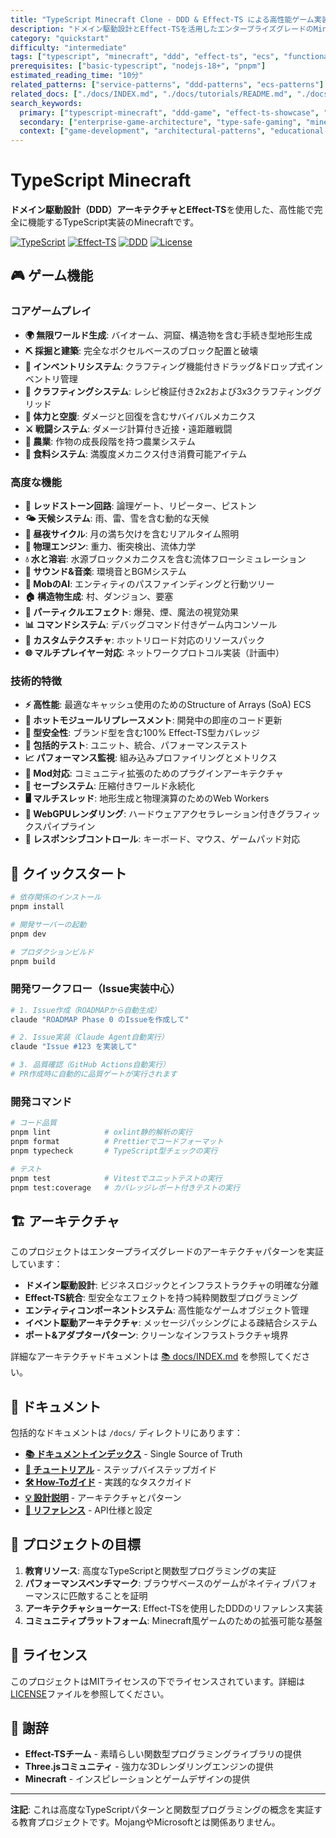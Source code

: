 ```yaml
---
title: "TypeScript Minecraft Clone - DDD & Effect-TS による高性能ゲーム実装"
description: "ドメイン駆動設計とEffect-TSを活用したエンタープライズグレードのMinecraft実装。完全な型安全性と関数型プログラミングパターンによる高品質ゲーム開発のリファレンス実装。"
category: "quickstart"
difficulty: "intermediate"
tags: ["typescript", "minecraft", "ddd", "effect-ts", "ecs", "functional-programming", "game-development", "architecture-showcase"]
prerequisites: ["basic-typescript", "nodejs-18+", "pnpm"]
estimated_reading_time: "10分"
related_patterns: ["service-patterns", "ddd-patterns", "ecs-patterns"]
related_docs: ["./docs/INDEX.md", "./docs/tutorials/README.md", "./docs/reference/README.md"]
search_keywords:
  primary: ["typescript-minecraft", "ddd-game", "effect-ts-showcase", "functional-game-dev"]
  secondary: ["enterprise-game-architecture", "type-safe-gaming", "minecraft-clone"]
  context: ["game-development", "architectural-patterns", "educational-resource"]
---
```


# TypeScript Minecraft

**ドメイン駆動設計（DDD）**アーキテクチャと**Effect-TS**を使用した、高性能で完全に機能するTypeScript実装のMinecraftです。

[![TypeScript](https://img.shields.io/badge/TypeScript-5.9+-blue.svg)](https://www.typescriptlang.org/)
[![Effect-TS](https://img.shields.io/badge/Effect--TS-3.17+-purple.svg)](https://effect.website/)
[![DDD](https://img.shields.io/badge/Architecture-DDD-green.svg)](./docs/explanations/architecture/)
[![License](https://img.shields.io/badge/License-MIT-yellow.svg)](./LICENSE)

## 🎮 ゲーム機能

### コアゲームプレイ
- **🌍 無限ワールド生成**: バイオーム、洞窟、構造物を含む手続き型地形生成
- **⛏️ 採掘と建築**: 完全なボクセルベースのブロック配置と破壊
- **🎒 インベントリシステム**: クラフティング機能付きドラッグ&ドロップ式インベントリ管理
- **🔨 クラフティングシステム**: レシピ検証付き2x2および3x3クラフティンググリッド
- **💚 体力と空腹**: ダメージと回復を含むサバイバルメカニクス
- **⚔️ 戦闘システム**: ダメージ計算付き近接・遠距離戦闘
- **🌾 農業**: 作物の成長段階を持つ農業システム
- **🍖 食料システム**: 満腹度メカニクス付き消費可能アイテム

### 高度な機能
- **🔴 レッドストーン回路**: 論理ゲート、リピーター、ピストン
- **🌤️ 天候システム**: 雨、雷、雪を含む動的な天候
- **🌙 昼夜サイクル**: 月の満ち欠けを含むリアルタイム照明
- **🧱 物理エンジン**: 重力、衝突検出、流体力学
- **💧 水と溶岩**: 水源ブロックメカニクスを含む流体フローシミュレーション
- **🎵 サウンド&音楽**: 環境音とBGMシステム
- **👾 MobのAI**: エンティティのパスファインディングと行動ツリー
- **🏠 構造物生成**: 村、ダンジョン、要塞
- **🌈 パーティクルエフェクト**: 爆発、煙、魔法の視覚効果
- **📊 コマンドシステム**: デバッグコマンド付きゲーム内コンソール
- **🎨 カスタムテクスチャ**: ホットリロード対応のリソースパック
- **🌐 マルチプレイヤー対応**: ネットワークプロトコル実装（計画中）

### 技術的特徴
- **⚡ 高性能**: 最適なキャッシュ使用のためのStructure of Arrays (SoA) ECS
- **🔄 ホットモジュールリプレースメント**: 開発中の即座のコード更新
- **🎯 型安全性**: ブランド型を含む100% Effect-TS型カバレッジ
- **🧪 包括的テスト**: ユニット、統合、パフォーマンステスト
- **📈 パフォーマンス監視**: 組み込みプロファイリングとメトリクス
- **🔧 Mod対応**: コミュニティ拡張のためのプラグインアーキテクチャ
- **💾 セーブシステム**: 圧縮付きワールド永続化
- **🖥️ マルチスレッド**: 地形生成と物理演算のためのWeb Workers
- **🎨 WebGPUレンダリング**: ハードウェアアクセラレーション付きグラフィックスパイプライン
- **📱 レスポンシブコントロール**: キーボード、マウス、ゲームパッド対応

## 🚀 クイックスタート

```bash
# 依存関係のインストール
pnpm install

# 開発サーバーの起動
pnpm dev

# プロダクションビルド
pnpm build
```

### 開発ワークフロー（Issue実装中心）

```bash
# 1. Issue作成（ROADMAPから自動生成）
claude "ROADMAP Phase 0 のIssueを作成して"

# 2. Issue実装（Claude Agent自動実行）
claude "Issue #123 を実装して"

# 3. 品質確認（GitHub Actions自動実行）
# PR作成時に自動的に品質ゲートが実行されます
```

### 開発コマンド

```bash
# コード品質
pnpm lint            # oxlint静的解析の実行
pnpm format          # Prettierでコードフォーマット
pnpm typecheck       # TypeScript型チェックの実行

# テスト
pnpm test            # Vitestでユニットテストの実行
pnpm test:coverage   # カバレッジレポート付きテストの実行
```

## 🏗️ アーキテクチャ

このプロジェクトはエンタープライズグレードのアーキテクチャパターンを実証しています：

- **ドメイン駆動設計**: ビジネスロジックとインフラストラクチャの明確な分離
- **Effect-TS統合**: 型安全なエフェクトを持つ純粋関数型プログラミング
- **エンティティコンポーネントシステム**: 高性能なゲームオブジェクト管理
- **イベント駆動アーキテクチャ**: メッセージパッシングによる疎結合システム
- **ポート&アダプターパターン**: クリーンなインフラストラクチャ境界

詳細なアーキテクチャドキュメントは [📚 docs/INDEX.md](./docs/INDEX.md) を参照してください。

## 📖 ドキュメント

包括的なドキュメントは `/docs/` ディレクトリにあります：

- **[📚 ドキュメントインデックス](./docs/INDEX.md)** - Single Source of Truth
- **[🚀 チュートリアル](./docs/tutorials/README.md)** - ステップバイステップガイド
- **[🛠️ How-Toガイド](./docs/how-to/README.md)** - 実践的なタスクガイド
- **[💡 設計説明](./docs/explanations/README.md)** - アーキテクチャとパターン
- **[📖 リファレンス](./docs/reference/README.md)** - API仕様と設定

## 🎯 プロジェクトの目標

1. **教育リソース**: 高度なTypeScriptと関数型プログラミングの実証
2. **パフォーマンスベンチマーク**: ブラウザベースのゲームがネイティブパフォーマンスに匹敵することを証明
3. **アーキテクチャショーケース**: Effect-TSを使用したDDDのリファレンス実装
4. **コミュニティプラットフォーム**: Minecraft風ゲームのための拡張可能な基盤

## 📄 ライセンス

このプロジェクトはMITライセンスの下でライセンスされています。詳細は[LICENSE](./LICENSE)ファイルを参照してください。

## 🙏 謝辞

- **Effect-TSチーム** - 素晴らしい関数型プログラミングライブラリの提供
- **Three.jsコミュニティ** - 強力な3Dレンダリングエンジンの提供
- **Minecraft** - インスピレーションとゲームデザインの提供

----

**注記**: これは高度なTypeScriptパターンと関数型プログラミングの概念を実証する教育プロジェクトです。MojangやMicrosoftとは関係ありません。
